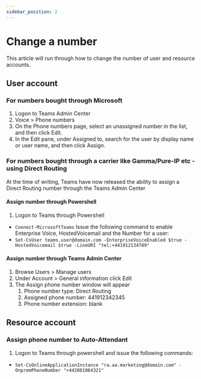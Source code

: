 ```yaml
---
sidebar_position: 2
---
```


# Change a number

This article will run through how to change the number of user and resource accounts.

## User account

### For numbers bought through Microsoft

1. Logon to Teams Admin Center
2. Voice > Phone numbers
3. On the Phone numbers page, select an unassigned number in the list, and then click Edit.
4. In the Edit pane, under Assigned to, search for the user by display name or user name, and then click Assign.

### For numbers bought through a carrier like Gamma/Pure-IP etc - using Direct Routing

At the time of writing, Teams have now released the ability to assign a Direct Routing number through the Teams Admin Center

#### Assign number through Powershell

1. Logon to Teams through Powershell
- `Connect-MicrosoftTeams`
Issue the following command to enable Enterprise Voice, HostedVoicemail and the Number for a user:
- `Set-CsUser teams.user@domain.com -EnterpriseVoiceEnabled $true -HostedVoicemail $true -LineURI "tel:+441912134789"`

#### Assign number through Teams Admin Center

1. Browse Users > Manage users
2. Under Account > General information click Edit
3. The Assign phone number window will appear
    1. Phone number type: Direct Routing
    2. Assigned phone number: 441912342345
    3. Phone number extension: blank

## Resource account

### Assign phone number to Auto-Attendant

1. Logon to Teams through powershell and issue the following commands:
- `Set-CsOnlineApplicationInstance "ra.aa.marketing@domain.com" -OnpremPhoneNumber "+442081064321"`
